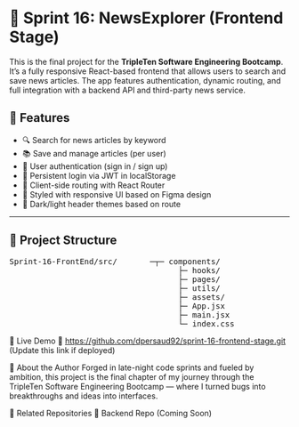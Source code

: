 # 📰 Sprint 16: NewsExplorer (Frontend Stage)

This is the final project for the **TripleTen Software Engineering Bootcamp**. It’s a fully responsive React-based frontend that allows users to search and save news articles. The app features authentication, dynamic routing, and full integration with a backend API and third-party news service.

## 🚀 Features

- 🔍 Search for news articles by keyword
- 📚 Save and manage articles (per user)
- 🔐 User authentication (sign in / sign up)
- 💾 Persistent login via JWT in localStorage
- 🧭 Client-side routing with React Router
- 🎨 Styled with responsive UI based on Figma design
- 🌙 Dark/light header themes based on route

---

## 📁 Project Structure

<pre>Sprint-16-FrontEnd/src/       ─┬─ components/
                                    ├─ hooks/
                                    ├─ pages/
                                    ├─ utils/
                                    ├─ assets/
                                    ├─ App.jsx
                                    ├─ main.jsx
                                    └─ index.css </pre>

🔗 Live Demo
📍 https://github.com/dpersaud92/sprint-16-frontend-stage.git (Update this link if deployed)

🧠 About the Author
Forged in late-night code sprints and fueled by ambition, this project is the final chapter of my journey through the TripleTen Software Engineering Bootcamp — where I turned bugs into breakthroughs and ideas into interfaces.

📎 Related Repositories
🔗 Backend Repo (Coming Soon)

